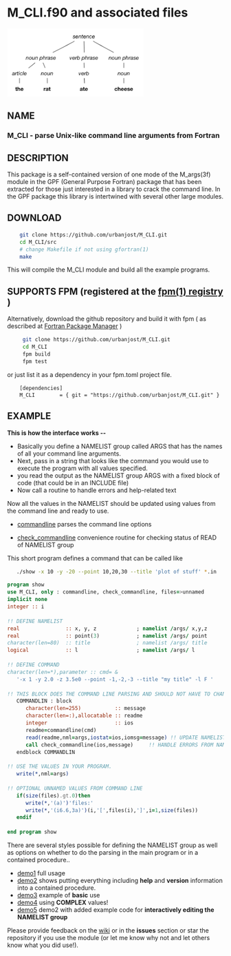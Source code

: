 # M_CLI.f90 and associated files

![parse](images/parse.png)

## NAME

### M_CLI - parse Unix-like command line arguments from Fortran

## DESCRIPTION

   This package is a self-contained version of one mode of the M_args(3f)
   module in the GPF (General Purpose Fortran) package that has been
   extracted for those just interested in a library to crack the command
   line. In the GPF package this library is intertwined with several other
   large modules.

## DOWNLOAD
   ```bash
       git clone https://github.com/urbanjost/M_CLI.git
       cd M_CLI/src
       # change Makefile if not using gfortran(1)
       make
   ```
   This will compile the M_CLI module and build all the example programs.
## SUPPORTS FPM (registered at the [fpm(1) registry](https://github.com/fortran-lang/fpm-registry) )

   Alternatively, download the github repository and build it with 
   fpm ( as described at [Fortran Package Manager](https://github.com/fortran-lang/fpm) )
   
   ```bash
        git clone https://github.com/urbanjost/M_CLI.git
        cd M_CLI
        fpm build
        fpm test
   ```
   
   or just list it as a dependency in your fpm.toml project file.
   
        [dependencies]
        M_CLI        = { git = "https://github.com/urbanjost/M_CLI.git" }

## EXAMPLE

   **This is how the interface works --**
   
   * Basically you define a NAMELIST group called ARGS that has the names of all your command line arguments.
   * Next, pass in a string that looks like the command you would use to execute the program with all values specified.
   * you read the output as the NAMELIST group ARGS with a fixed block of code (that could be in an INCLUDE file)
   * Now call a routine to handle errors and help-related text
   
   Now all the values in the NAMELIST should be updated using values from the
   command line and ready to use.
   
   - [commandline](md/commandline.md) parses the command line options
   
   - [check_commandline](md/check_commandline.md) convenience
     routine for checking status of READ of NAMELIST group
   
   This short program defines a command that can be called like
   
   ```bash
      ./show -x 10 -y -20 --point 10,20,30 --title 'plot of stuff' *.in
   ```
   
   ```fortran
   program show
   use M_CLI, only : commandline, check_commandline, files=>unnamed
   implicit none
   integer :: i
   
   !! DEFINE NAMELIST
   real               :: x, y, z             ; namelist /args/ x,y,z
   real               :: point(3)            ; namelist /args/ point
   character(len=80)  :: title               ; namelist /args/ title
   logical            :: l                   ; namelist /args/ l
   
   !! DEFINE COMMAND
   character(len=*),parameter :: cmd= &
      '-x 1 -y 2.0 -z 3.5e0 --point -1,-2,-3 --title "my title" -l F '
   
   !! THIS BLOCK DOES THE COMMAND LINE PARSING AND SHOULD NOT HAVE TO CHANGE
      COMMANDLIN : block
         character(len=255)           :: message
         character(len=:),allocatable :: readme
         integer                      :: ios
         readme=commandline(cmd)
         read(readme,nml=args,iostat=ios,iomsg=message) !! UPDATE NAMELIST VARIABLES
         call check_commandline(ios,message)     !! HANDLE ERRORS FROM NAMELIST READ AND --usage
      endblock COMMANDLIN
   
   !! USE THE VALUES IN YOUR PROGRAM.
      write(*,nml=args)
   
   !! OPTIONAL UNNAMED VALUES FROM COMMAND LINE
      if(size(files).gt.0)then
         write(*,'(a)')'files:'
         write(*,'(i6.6,3a)')(i,'[',files(i),']',i=1,size(files))
      endif
   
   end program show
   ```
   
   There are several styles possible for defining the NAMELIST group as well as
   options on whether to do the parsing in the main program or in a contained procedure..
   
   - [demo1](PROGRAMS/demo1.f90) full usage 
   - [demo2](PROGRAMS/demo2.f90) shows putting everything including **help** and **version** information into a contained procedure.
   - [demo3](PROGRAMS/demo3.f90) example of **basic** use 
   - [demo4](PROGRAMS/demo4.f90) using  **COMPLEX** values!
   - [demo5](PROGRAMS/demo5.f90) demo2 with added example code for **interactively editing the NAMELIST group**
   
   Please provide feedback on the [wiki](https://github.com/urbanjost/M_CLI/wiki) or in the __issues__ section or star the
   repository if you use the module (or let me know why not and let others know what you did use!).
